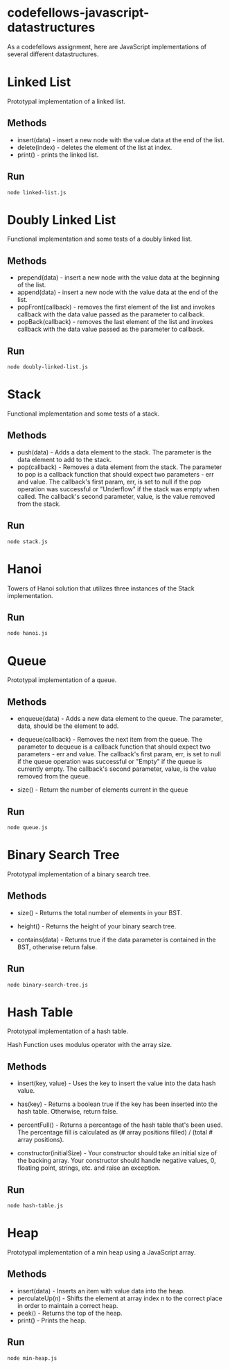 codefellows-javascript-datastructures
=====================================
As a codefellows assignment, here are JavaScript implementations of several different datastructures.


Linked List
=============================
Prototypal implementation of a linked list.

Methods
-----------
 - insert(data) - insert a new node with the value data at the end of the list.
 - delete(index) - deletes the element of the list at index.
 - print() - prints the linked list.

Run
-----------
```
node linked-list.js
```

Doubly Linked List
=============================
Functional implementation and some tests of a doubly linked list.

Methods
-----------
 - prepend(data) - insert a new node with the value data at the beginning of the list.
 - append(data) - insert a new node with the value data at the end of the list.
 - popFront(callback) - removes the first element of the list and invokes callback with the data value passed as the parameter to callback.
 - popBack(callback) - removes the last element of the list and invokes callback with the data value passed as the parameter to callback.

Run
-----------
```
node doubly-linked-list.js
```

Stack
=============================
Functional implementation and some tests of a stack.

Methods
-----------
 - push(data) - Adds a data element to the stack. The parameter is the data element to add to the stack.
 - pop(callback) - Removes a data element from the stack.
The parameter to pop is a callback function that should expect two parameters - err and value. The callback's first param, err, is set to null if the pop operation was successful or "Underflow" if the stack was empty when called. The callback's second parameter, value, is the value removed from the stack.

Run
-----------
```
node stack.js
```

Hanoi
=============================
Towers of Hanoi solution that utilizes three instances of the Stack implementation.

Run
-----------
```
node hanoi.js
```

Queue
=============================
Prototypal implementation of a queue.

Methods
-----------
 - enqueue(data) - Adds a new data element to the queue. The parameter, data, should be the element to add.

 - dequeue(callback) - Removes the next item from the queue. The parameter to dequeue is a callback function that should expect two parameters - err and value. The callback's first param, err, is set to null if the queue operation was successful or "Empty" if the queue is currently empty. The callback's second parameter, value, is the value removed from the queue.
 - size() - Return the number of elements current in the queue

Run
-----------
```
node queue.js
```

Binary Search Tree
=============================
Prototypal implementation of a binary search tree.

Methods
-----------
 - size() - Returns the total number of elements in your BST.

 - height()  - Returns the height of your binary search tree.

 - contains(data) - Returns true if the data parameter is contained in the BST, otherwise return false.

Run
-----------
```
node binary-search-tree.js
```

Hash Table
=============================
Prototypal implementation of a hash table.

Hash Function uses modulus operator with the array size.

Methods
-----------
- insert(key, value) - Uses the key to insert the value into the data hash value.
- has(key) - Returns a boolean true if the key has been inserted into the hash table. Otherwise, return false.

- percentFull() - Returns a percentage of the hash table that's been used. The percentage fill is calculated as (# array positions filled) / (total # array positions).

- constructor(initialSize) - Your constructor should take an initial size of the backing array. Your constructor should handle negative values, 0, floating point, strings, etc. and raise an exception.

Run
-----------
```
node hash-table.js
```

Heap
=============================
Prototypal implementation of a min heap using a JavaScript array.

Methods
-----------
- insert(data) - Inserts an item with value data into the heap.
- perculateUp(n) - Shifts the element at array index n to the correct place in order to maintain a correct heap.
- peek() - Returns the top of the heap.
- print() - Prints the heap.

Run
-----------
```
node min-heap.js
```


